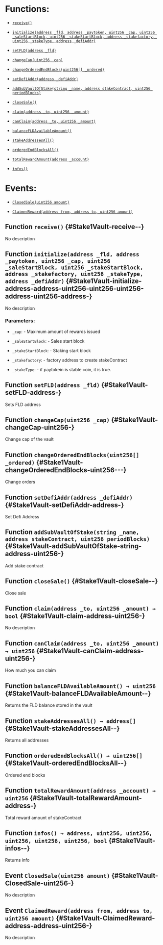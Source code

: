 # Functions:

- [`receive()`](#Stake1Vault-receive--)

- [`initialize(address _fld, address _paytoken, uint256 _cap, uint256 _saleStartBlock, uint256 _stakeStartBlock, address _stakefactory, uint256 _stakeType, address _defiAddr)`](#Stake1Vault-initialize-address-address-uint256-uint256-uint256-address-uint256-address-)

- [`setFLD(address _fld)`](#Stake1Vault-setFLD-address-)

- [`changeCap(uint256 _cap)`](#Stake1Vault-changeCap-uint256-)

- [`changeOrderedEndBlocks(uint256[] _ordered)`](#Stake1Vault-changeOrderedEndBlocks-uint256---)

- [`setDefiAddr(address _defiAddr)`](#Stake1Vault-setDefiAddr-address-)

- [`addSubVaultOfStake(string _name, address stakeContract, uint256 periodBlocks)`](#Stake1Vault-addSubVaultOfStake-string-address-uint256-)

- [`closeSale()`](#Stake1Vault-closeSale--)

- [`claim(address _to, uint256 _amount)`](#Stake1Vault-claim-address-uint256-)

- [`canClaim(address _to, uint256 _amount)`](#Stake1Vault-canClaim-address-uint256-)

- [`balanceFLDAvailableAmount()`](#Stake1Vault-balanceFLDAvailableAmount--)

- [`stakeAddressesAll()`](#Stake1Vault-stakeAddressesAll--)

- [`orderedEndBlocksAll()`](#Stake1Vault-orderedEndBlocksAll--)

- [`totalRewardAmount(address _account)`](#Stake1Vault-totalRewardAmount-address-)

- [`infos()`](#Stake1Vault-infos--)

# Events:

- [`ClosedSale(uint256 amount)`](#Stake1Vault-ClosedSale-uint256-)

- [`ClaimedReward(address from, address to, uint256 amount)`](#Stake1Vault-ClaimedReward-address-address-uint256-)

## Function `receive()` {#Stake1Vault-receive--}

No description

## Function `initialize(address _fld, address _paytoken, uint256 _cap, uint256 _saleStartBlock, uint256 _stakeStartBlock, address _stakefactory, uint256 _stakeType, address _defiAddr)` {#Stake1Vault-initialize-address-address-uint256-uint256-uint256-address-uint256-address-}

No description

### Parameters:

- `_cap`: - Maximum amount of rewards issued

- `_saleStartBlock`: - Sales start block

- `_stakeStartBlock`: - Staking start block

- `_stakefactory`: - factory address to create stakeContract

- `_stakeType`: - if paytokein is stable coin, it is true.

## Function `setFLD(address _fld)` {#Stake1Vault-setFLD-address-}

Sets FLD address

## Function `changeCap(uint256 _cap)` {#Stake1Vault-changeCap-uint256-}

Change cap of the vault

## Function `changeOrderedEndBlocks(uint256[] _ordered)` {#Stake1Vault-changeOrderedEndBlocks-uint256---}

Change orders

## Function `setDefiAddr(address _defiAddr)` {#Stake1Vault-setDefiAddr-address-}

Set Defi Address

## Function `addSubVaultOfStake(string _name, address stakeContract, uint256 periodBlocks)` {#Stake1Vault-addSubVaultOfStake-string-address-uint256-}

Add stake contract

## Function `closeSale()` {#Stake1Vault-closeSale--}

Close sale

## Function `claim(address _to, uint256 _amount) → bool` {#Stake1Vault-claim-address-uint256-}

No description

## Function `canClaim(address _to, uint256 _amount) → uint256` {#Stake1Vault-canClaim-address-uint256-}

How much you can claim

## Function `balanceFLDAvailableAmount() → uint256` {#Stake1Vault-balanceFLDAvailableAmount--}

Returns the FLD balance stored in the vault

## Function `stakeAddressesAll() → address[]` {#Stake1Vault-stakeAddressesAll--}

Returns all addresses

## Function `orderedEndBlocksAll() → uint256[]` {#Stake1Vault-orderedEndBlocksAll--}

Ordered end blocks

## Function `totalRewardAmount(address _account) → uint256` {#Stake1Vault-totalRewardAmount-address-}

Total reward amount of stakeContract

## Function `infos() → address, uint256, uint256, uint256, uint256, uint256, bool` {#Stake1Vault-infos--}

Returns info

## Event `ClosedSale(uint256 amount)` {#Stake1Vault-ClosedSale-uint256-}

No description

## Event `ClaimedReward(address from, address to, uint256 amount)` {#Stake1Vault-ClaimedReward-address-address-uint256-}

No description
